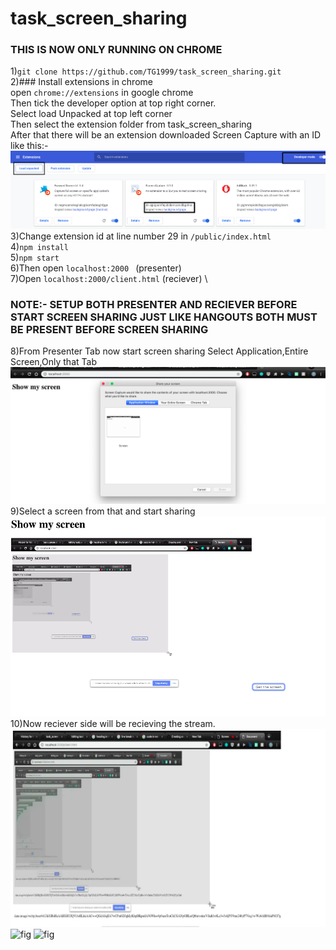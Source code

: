 # task_screen_sharing
### THIS IS NOW ONLY RUNNING ON CHROME
1)```git clone https://github.com/TG1999/task_screen_sharing.git``` \
2)### Install extensions in chrome \
open ```chrome://extensions``` in google chrome \
Then tick the developer option at top right corner. \
Select load Unpacked at top left corner \
Then select the extension folder from task_screen_sharing \
After that there will be an extension downloaded Screen Capture with an ID like this:- \
![picture](img.png)
3)Change extension id at line number 29 in ```/public/index.html``` \
4)```npm install``` \
5)```npm start``` \
6)Then open ```localhost:2000 ``` (presenter) \
7)Open ```localhost:2000/client.html``` (reciever) \
### NOTE:- SETUP BOTH PRESENTER AND RECIEVER BEFORE START SCREEN SHARING JUST LIKE HANGOUTS BOTH MUST BE PRESENT BEFORE SCREEN SHARING
8)From Presenter Tab now start screen sharing Select Application,Entire Screen,Only that Tab \
![picture](img1.png)
9)Select a screen from that and start sharing<br>
![picture](img2.png)
10)Now reciever side will be recieving the stream.
![picture](img4.png)
![fig](1a.gif)
![fig](2a.gif)
